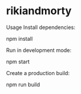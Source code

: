 # rikiandmorty 

Usage
Install dependencies:

npm install

Run in development mode:

npm start

Create a production build:

npm run build
